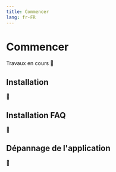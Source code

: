 ```yaml
---
title: Commencer
lang: fr-FR
---
```


<NotUpToDate/>

# Commencer
Travaux en cours :construction_worker:

## Installation
:construction_worker:

## Installation FAQ
:construction_worker:

## Dépannage de l'application
:construction_worker: